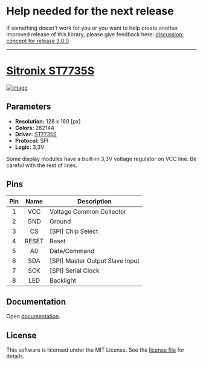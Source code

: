 # Help needed for the next release
If something doesn't work for you or you want to help create another improved release of this library, please give feedback here: [discussion: concept for release 3.0.0](https://github.com/michal037/driver-ST7735S/discussions/8)

---

# [Sitronix ST7735S](http://www.sitronix.com.tw/en/product/Driver/mobile_display.html)
[![image](documentation/img/st7735s-small.png)](documentation/img/st7735s-full.png)

## Parameters
* **Resolution:** 128 x 160 [px]
* **Colors:** 262144
* **Driver:** [ST7735S](documentation/datasheet/st7735s-datasheet-v1.4.pdf)
* **Protocol:** SPI
* **Logic:** 3,3V

Some display modules have a built-in 3,3V voltage regulator on VCC line.
Be careful with the rest of lines.

## Pins
| Pin | Name | Description |
| :---: | :---: | --- |
| 1 | VCC | Voltage Common Collector |
| 2 | GND | Ground |
| 3 | CS | [SPI] Chip Select |
| 4 | RESET | Reset |
| 5 | A0 | Data/Command |
| 6 | SDA | [SPI] Master Output Slave Input |
| 7 | SCK | [SPI] Serial Clock |
| 8 | LED | Backlight |

## Documentation
Open [documentation](documentation/readme.md).

## License
This software is licensed under the MIT License. See the [license file](license.txt) for details.
